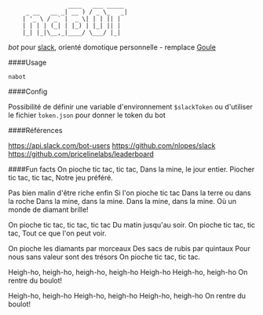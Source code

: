                                        
                     ____   ___ _____ 
         _ __   __ _| __ ) / _ \_   _|
        | '_ \ / _` |  _ \| | | || |  
        | | | | (_| | |_) | |_| || |  
        |_| |_|\__,_|____/ \___/ |_|  
                              

*bot* pour [slack](http://www.slack.com), orienté domotique personnelle - remplace [Goule](https://github.com/jraigneau/goule)


####Usage

`nabot`


####Config

Possibilité de définir une variable d'environnement `$slackToken` ou d'utiliser le fichier ̀`token.json` pour donner le token du bot


####Références

<https://api.slack.com/bot-users>
<https://github.com/nlopes/slack>
<https://github.com/pricelinelabs/leaderboard>


####Fun facts
On pioche tic tac, tic tac,
Dans la mine, le jour entier.
Piocher tic tac, tic tac,
Notre jeu préféré.

Pas bien malin d'être riche enfin
Si l'on pioche tic tac
Dans la terre ou dans la roche
Dans la mine, dans la mine.
Dans la mine, dans la mine.
Où un monde de diamant brille!

On pioche tic tac, tic tac, tic tac
Du matin jusqu'au soir.
On pioche tic tac, tic tac,
Tout ce que l'on peut voir.

On pioche les diamants par morceaux
Des sacs de rubis par quintaux
Pour nous sans valeur sont des trésors
On pioche tic tac, tic tac.

Heigh-ho, heigh-ho, heigh-ho, heigh-ho
Heigh-ho
Heigh-ho, heigh-ho
On rentre du boulot!

Heigh-ho, heigh-ho
Heigh-ho, heigh-ho
Heigh-ho, heigh-ho
On rentre du boulot!
